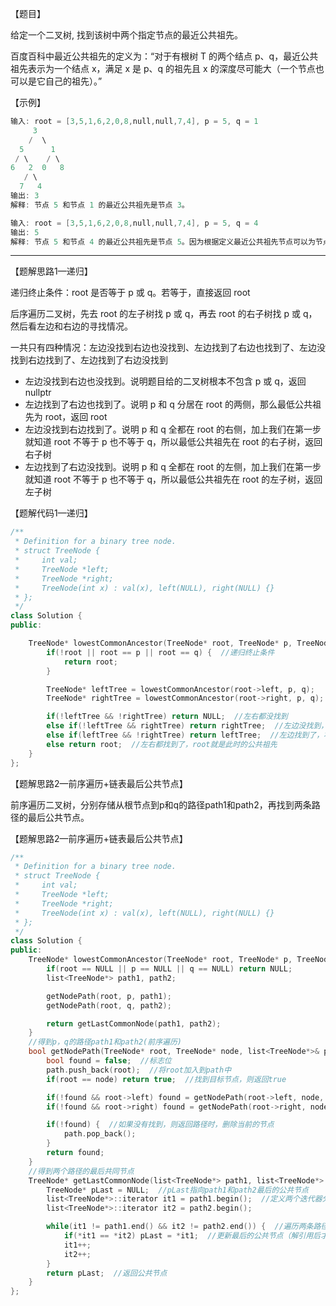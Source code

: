【题目】

给定一个二叉树, 找到该树中两个指定节点的最近公共祖先。

百度百科中最近公共祖先的定义为：“对于有根树 T 的两个结点 p、q，最近公共祖先表示为一个结点 x，满足 x 是 p、q 的祖先且 x 的深度尽可能大（一个节点也可以是它自己的祖先）。”

【示例】

```c++
输入: root = [3,5,1,6,2,0,8,null,null,7,4], p = 5, q = 1
     3
    /  \
  5      1
 / \    / \
6   2  0   8
   / \
  7   4
输出: 3
解释: 节点 5 和节点 1 的最近公共祖先是节点 3。
```

```c++
输入: root = [3,5,1,6,2,0,8,null,null,7,4], p = 5, q = 4
输出: 5
解释: 节点 5 和节点 4 的最近公共祖先是节点 5。因为根据定义最近公共祖先节点可以为节点本身。
```

---

【题解思路1—递归】

递归终止条件：root 是否等于 p 或 q。若等于，直接返回 root

后序遍历二叉树，先去 root 的左子树找 p 或 q，再去 root 的右子树找 p 或 q，然后看左边和右边的寻找情况。

一共只有四种情况：左边没找到右边也没找到、左边找到了右边也找到了、左边没找到右边找到了、左边找到了右边没找到

* 左边没找到右边也没找到。说明题目给的二叉树根本不包含 p 或 q，返回 nullptr
* 左边找到了右边也找到了。说明 p 和 q 分居在 root 的两侧，那么最低公共祖先为 root，返回 root
* 左边没找到右边找到了。说明 p 和 q 全都在 root 的右侧，加上我们在第一步就知道 root 不等于 p 也不等于 q，所以最低公共祖先在 root 的右子树，返回右子树
* 左边找到了右边没找到。说明 p 和 q 全都在 root 的左侧，加上我们在第一步就知道 root 不等于 p 也不等于 q，所以最低公共祖先在 root 的左子树，返回左子树


【题解代码1—递归】

```c++
/**
 * Definition for a binary tree node.
 * struct TreeNode {
 *     int val;
 *     TreeNode *left;
 *     TreeNode *right;
 *     TreeNode(int x) : val(x), left(NULL), right(NULL) {}
 * };
 */
class Solution {
public:

    TreeNode* lowestCommonAncestor(TreeNode* root, TreeNode* p, TreeNode* q) {
        if(!root || root == p || root == q) {  //递归终止条件
            return root;
        }

        TreeNode* leftTree = lowestCommonAncestor(root->left, p, q);
        TreeNode* rightTree = lowestCommonAncestor(root->right, p, q);

        if(!leftTree && !rightTree) return NULL;  //左右都没找到
        else if(!leftTree && rightTree) return rightTree;  //左边没找到，右边找到了
        else if(leftTree && !rightTree) return leftTree;  //左边找到了，右边没找到，返回左子树
        else return root;  //左右都找到了，root就是此时的公共祖先
    }
};
```

【题解思路2—前序遍历+链表最后公共节点】

前序遍历二叉树，分别存储从根节点到p和q的路径path1和path2，再找到两条路径的最后公共节点。

【题解思路2—前序遍历+链表最后公共节点】

```c++
/**
 * Definition for a binary tree node.
 * struct TreeNode {
 *     int val;
 *     TreeNode *left;
 *     TreeNode *right;
 *     TreeNode(int x) : val(x), left(NULL), right(NULL) {}
 * };
 */
class Solution {
public:
    TreeNode* lowestCommonAncestor(TreeNode* root, TreeNode* p, TreeNode* q) {
        if(root == NULL || p == NULL || q == NULL) return NULL;
        list<TreeNode*> path1, path2;

        getNodePath(root, p, path1);
        getNodePath(root, q, path2);

        return getLastCommonNode(path1, path2);
    }
    //得到p，q的路径path1和path2(前序遍历)
    bool getNodePath(TreeNode* root, TreeNode* node, list<TreeNode*>& path) {  //注意传引用
        bool found = false;  //标志位
        path.push_back(root);  //将root加入到path中
        if(root == node) return true;  //找到目标节点，则返回true

        if(!found && root->left) found = getNodePath(root->left, node, path);  //左
        if(!found && root->right) found = getNodePath(root->right, node, path);  //右

        if(!found) {  //如果没有找到，则返回路径时，删除当前的节点
            path.pop_back();
        }
        return found;
    }
    //得到两个路径的最后共同节点
    TreeNode* getLastCommonNode(list<TreeNode*> path1, list<TreeNode*> path2) {
        TreeNode* pLast = NULL;  //pLast指向path1和path2最后的公共节点
        list<TreeNode*>::iterator it1 = path1.begin();  //定义两个迭代器分别指向两条路径的起点
        list<TreeNode*>::iterator it2 = path2.begin();

        while(it1 != path1.end() && it2 != path2.end()) {  //遍历两条路径
            if(*it1 == *it2) pLast = *it1;  //更新最后的公共节点（解引用后才能得到it1指向的内容<treenode*>）
            it1++;
            it2++;
        }
        return pLast;  //返回公共节点
    }
};
```

